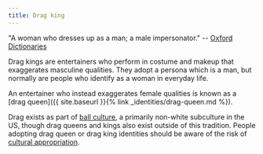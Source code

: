 ```yaml
---
title: Drag king
---
```


"A woman who dresses up as a man; a male impersonator." -- [Oxford Dictionaries](https://en.oxforddictionaries.com/definition/us/drag_king)

Drag kings are entertainers who perform in costume and makeup that exaggerates masculine qualities. They adopt a persona which is a man, but normally are people who identify as a woman in everyday life.  

An entertainer who instead exaggerates female qualities is known as a [drag queen]({{ site.baseurl }}{% link _identities/drag-queen.md %}).

Drag exists as part of [ball culture](https://en.wikipedia.org/wiki/Ball_culture), a primarily non-white subculture in the US, though drag queens and kings also exist outside of this tradition. People adopting drag queen or drag king identities should be aware of the risk of [cultural appropriation](https://en.wikipedia.org/wiki/Cultural_appropriation).